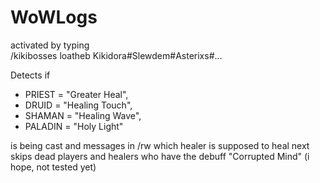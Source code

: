# WoWLogs
 
activated by typing  
/kikibosses loatheb Kikidora#Slewdem#Asterixs#...  

Detects if
- PRIEST = "Greater Heal",
- DRUID = "Healing Touch",
- SHAMAN = "Healing Wave",
- PALADIN = "Holy Light"

is being cast and messages in /rw which healer is supposed to heal next  
skips dead players and healers who have the debuff "Corrupted Mind" (i hope, not tested yet)
